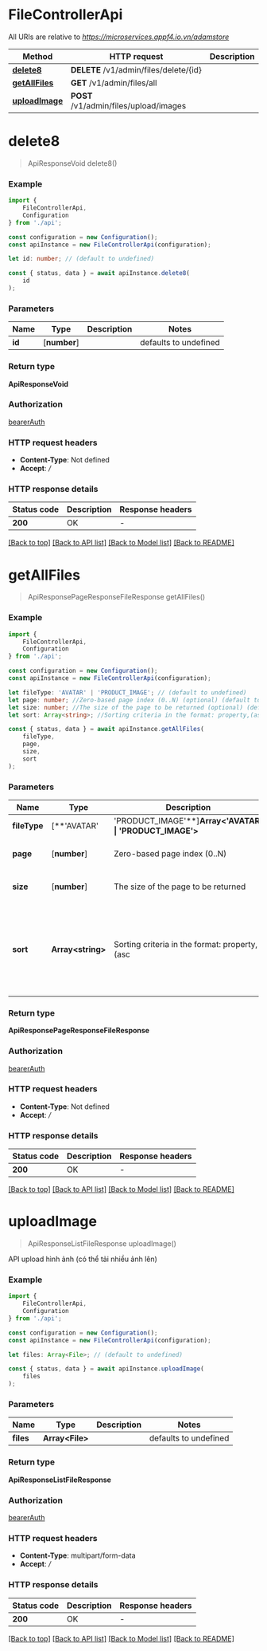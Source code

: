 # FileControllerApi

All URIs are relative to *https://microservices.appf4.io.vn/adamstore*

|Method | HTTP request | Description|
|------------- | ------------- | -------------|
|[**delete8**](#delete8) | **DELETE** /v1/admin/files/delete/{id} | |
|[**getAllFiles**](#getallfiles) | **GET** /v1/admin/files/all | |
|[**uploadImage**](#uploadimage) | **POST** /v1/admin/files/upload/images | |

# **delete8**
> ApiResponseVoid delete8()


### Example

```typescript
import {
    FileControllerApi,
    Configuration
} from './api';

const configuration = new Configuration();
const apiInstance = new FileControllerApi(configuration);

let id: number; // (default to undefined)

const { status, data } = await apiInstance.delete8(
    id
);
```

### Parameters

|Name | Type | Description  | Notes|
|------------- | ------------- | ------------- | -------------|
| **id** | [**number**] |  | defaults to undefined|


### Return type

**ApiResponseVoid**

### Authorization

[bearerAuth](../README.md#bearerAuth)

### HTTP request headers

 - **Content-Type**: Not defined
 - **Accept**: */*


### HTTP response details
| Status code | Description | Response headers |
|-------------|-------------|------------------|
|**200** | OK |  -  |

[[Back to top]](#) [[Back to API list]](../README.md#documentation-for-api-endpoints) [[Back to Model list]](../README.md#documentation-for-models) [[Back to README]](../README.md)

# **getAllFiles**
> ApiResponsePageResponseFileResponse getAllFiles()


### Example

```typescript
import {
    FileControllerApi,
    Configuration
} from './api';

const configuration = new Configuration();
const apiInstance = new FileControllerApi(configuration);

let fileType: 'AVATAR' | 'PRODUCT_IMAGE'; // (default to undefined)
let page: number; //Zero-based page index (0..N) (optional) (default to 0)
let size: number; //The size of the page to be returned (optional) (default to 10)
let sort: Array<string>; //Sorting criteria in the format: property,(asc|desc). Default sort order is ascending. Multiple sort criteria are supported. (optional) (default to undefined)

const { status, data } = await apiInstance.getAllFiles(
    fileType,
    page,
    size,
    sort
);
```

### Parameters

|Name | Type | Description  | Notes|
|------------- | ------------- | ------------- | -------------|
| **fileType** | [**&#39;AVATAR&#39; | &#39;PRODUCT_IMAGE&#39;**]**Array<&#39;AVATAR&#39; &#124; &#39;PRODUCT_IMAGE&#39;>** |  | defaults to undefined|
| **page** | [**number**] | Zero-based page index (0..N) | (optional) defaults to 0|
| **size** | [**number**] | The size of the page to be returned | (optional) defaults to 10|
| **sort** | **Array&lt;string&gt;** | Sorting criteria in the format: property,(asc|desc). Default sort order is ascending. Multiple sort criteria are supported. | (optional) defaults to undefined|


### Return type

**ApiResponsePageResponseFileResponse**

### Authorization

[bearerAuth](../README.md#bearerAuth)

### HTTP request headers

 - **Content-Type**: Not defined
 - **Accept**: */*


### HTTP response details
| Status code | Description | Response headers |
|-------------|-------------|------------------|
|**200** | OK |  -  |

[[Back to top]](#) [[Back to API list]](../README.md#documentation-for-api-endpoints) [[Back to Model list]](../README.md#documentation-for-models) [[Back to README]](../README.md)

# **uploadImage**
> ApiResponseListFileResponse uploadImage()

API upload hình ảnh (có thể tải nhiều ảnh lên)

### Example

```typescript
import {
    FileControllerApi,
    Configuration
} from './api';

const configuration = new Configuration();
const apiInstance = new FileControllerApi(configuration);

let files: Array<File>; // (default to undefined)

const { status, data } = await apiInstance.uploadImage(
    files
);
```

### Parameters

|Name | Type | Description  | Notes|
|------------- | ------------- | ------------- | -------------|
| **files** | **Array&lt;File&gt;** |  | defaults to undefined|


### Return type

**ApiResponseListFileResponse**

### Authorization

[bearerAuth](../README.md#bearerAuth)

### HTTP request headers

 - **Content-Type**: multipart/form-data
 - **Accept**: */*


### HTTP response details
| Status code | Description | Response headers |
|-------------|-------------|------------------|
|**200** | OK |  -  |

[[Back to top]](#) [[Back to API list]](../README.md#documentation-for-api-endpoints) [[Back to Model list]](../README.md#documentation-for-models) [[Back to README]](../README.md)

